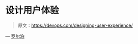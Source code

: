 # 设计用户体验

> 原文：<https://devops.com/designing-user-experience/>

— [罗尔泊](https://devops.com/author/breselman/)
